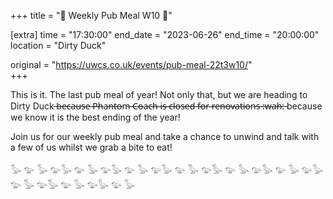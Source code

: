 +++
title = "🍑 Weekly Pub Meal W10 🍑"

[extra]
time = "17:30:00"
end_date = "2023-06-26"
end_time = "20:00:00"
location = "Dirty Duck"

original = "https://uwcs.co.uk/events/pub-meal-22t3w10/"    
+++

This is it. The last pub meal of year! Not only that, but we are heading to Dirty Duck  ̶b̶e̶c̶a̶u̶s̶e̶ ̶P̶h̶a̶n̶t̶o̶m̶ ̶C̶o̶a̶c̶h̶ ̶i̶s̶ ̶c̶l̶o̶s̶e̶d̶ ̶f̶o̶r̶ ̶r̶e̶n̶o̶v̶a̶t̶i̶o̶n̶s̶ ̶:̶w̶a̶h̶:̶ because we know it is the best ending of the year!

Join us for our weekly pub meal and take a chance to unwind and talk with a few of us whilst we grab a bite to eat!

𓅭 𓅰 𓅭 𓅰𓅭 𓅰 𓅭 𓅰𓅭 𓅰 𓅭 𓅰𓅭 𓅰 𓅭 𓅰𓅭 𓅰 𓅭 𓅰𓅭 𓅰 𓅭 𓅰𓅭 𓅰 𓅭 𓅰𓅭 𓅰 𓅭 𓅰𓅭 𓅰 𓅭
